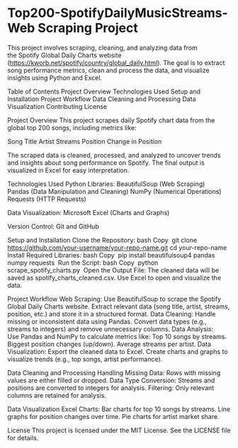 # Top200-SpotifyDailyMusicStreams-Web Scraping Project

This project involves scraping, cleaning, and analyzing data from the Spotify Global Daily Charts website (https://kworb.net/spotify/country/global_daily.html). The goal is to extract song performance metrics, clean and process the data, and visualize insights using Python and Excel.

Table of Contents
Project Overview
Technologies Used
Setup and Installation
Project Workflow
Data Cleaning and Processing
Data Visualization
Contributing
License

Project Overview
This project scrapes daily Spotify chart data from the global top 200 songs, including metrics like:

Song Title
Artist
Streams
Position
Change in Position

The scraped data is cleaned, processed, and analyzed to uncover trends and insights about song performance on Spotify. The final output is visualized in Excel for easy interpretation.

Technologies Used
Python Libraries:
BeautifulSoup (Web Scraping)
Pandas (Data Manipulation and Cleaning)
NumPy (Numerical Operations)
Requests (HTTP Requests)

Data Visualization:
Microsoft Excel (Charts and Graphs)

Version Control:
Git and GitHub



Setup and Installation
Clone the Repository: bash Copy  git clone https://github.com/your-username/your-repo-name.git
cd your-repo-name 
Install Required Libraries: bash Copy  pip install beautifulsoup4 pandas numpy requests 
Run the Script: bash Copy  python scrape_spotify_charts.py 
Open the Output File:
The cleaned data will be saved as spotify_charts_cleaned.csv.
Use Excel to open and visualize the data.

Project Workflow
Web Scraping:
Use BeautifulSoup to scrape the Spotify Global Daily Charts website.
Extract relevant data (song title, artist, streams, position, etc.) and store it in a structured format.
Data Cleaning:
Handle missing or inconsistent data using Pandas.
Convert data types (e.g., streams to integers) and remove unnecessary columns.
Data Analysis:
Use Pandas and NumPy to calculate metrics like:
Top 10 songs by streams.
Biggest position changes (up/down).
Average streams per artist.
Data Visualization:
Export the cleaned data to Excel.
Create charts and graphs to visualize trends (e.g., top songs, artist performance).

Data Cleaning and Processing
Handling Missing Data: Rows with missing values are either filled or dropped.
Data Type Conversion: Streams and positions are converted to integers for analysis.
Filtering: Only relevant columns are retained for analysis.

Data Visualization
Excel Charts:
Bar charts for top 10 songs by streams.
Line graphs for position changes over time.
Pie charts for artist market share.

License
This project is licensed under the MIT License. See the LICENSE file for details.
